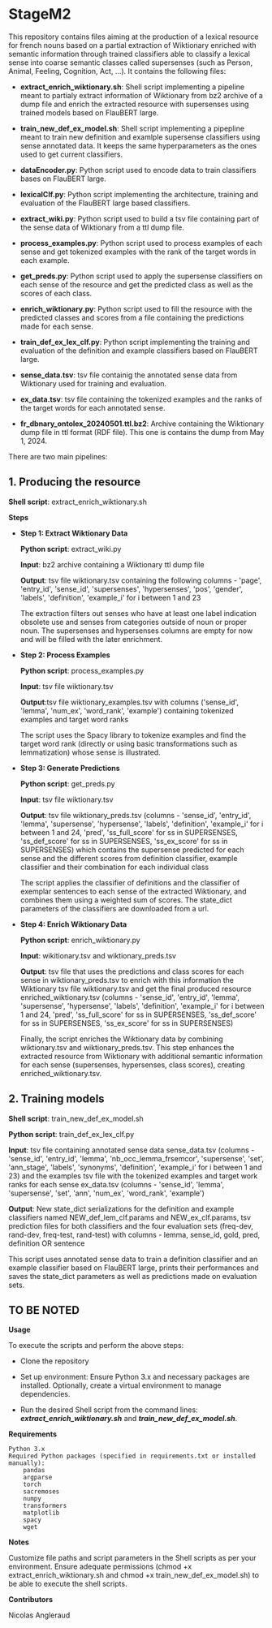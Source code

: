 # StageM2
This repository contains files aiming at the production of a lexical resource for french nouns based on a partial extraction of Wiktionary enriched with semantic information through trained classifiers able to classify a lexical sense into coarse semantic classes called supersenses (such as Person, Animal, Feeling, Cognition, Act, ...). It contains the following files:

- **extract_enrich_wiktionary.sh**: Shell script implementing a pipeline meant to partialy extract information of Wiktionary from bz2 archive of a dump file and enrich the extracted resource with supersenses using trained models based on FlauBERT large.

- **train_new_def_ex_model.sh**: Shell script implementing a pipepline meant to train new definition and examlple supersense classifiers using sense annotated data. It keeps the same hyperparameters as the ones used to get current classifiers.

- **dataEncoder.py**: Python script used to encode data to train classifiers bases on FlauBERT large.

- **lexicalClf.py**: Python script implementing the architecture, training and evaluation of the FlauBERT large based classifiers.

- **extract_wiki.py**: Python script used to build a tsv file containing part of the sense data of Wiktionary from a ttl dump file.

- **process_examples.py**: Python script used to process examples of each sense and get tokenized examples with the rank of the target words in each example.

- **get_preds.py**: Python script used to apply the supersense classifiers on each sense of the resource and get the predicted class as well as the scores of each class.

- **enrich_wiktionary.py**: Python script used to fill the resource with the predicted classes and scores from a file containing the predictions made for each sense.

- **train_def_ex_lex_clf.py**: Python script implementing the training and evaluation of the definition and example classifiers based on FlauBERT large.

- **sense_data.tsv**: tsv file containig the annotated sense data from Wiktionary used for training and evaluation.

- **ex_data.tsv**: tsv file containing the tokenized examples and the ranks of the target words for each annotated sense.

- **fr_dbnary_ontolex_20240501.ttl.bz2**: Archive containing the Wiktionary dump file in ttl format (RDF file). This one is contains the dump from May 1, 2024.



There are two main pipelines:

## 1. Producing the resource

**Shell script**: extract_enrich_wiktionary.sh

**Steps**

- **Step 1: Extract Wiktionary Data**
	
	**Python script**: extract_wiki.py 
	
	**Input**: bz2 archive containing a Wiktionary ttl dump file
	
	**Output**: tsv file wiktionary.tsv containing the following columns - 'page', 'entry_id', 'sense_id', 'supersenses', 'hypersenses', 'pos', 'gender', 'labels', 'definition', 'example_i' for i between 1 and 23
	
	
	The extraction filters out senses who have at least one label indication obsolete use and senses from categories outside of noun or proper noun. The supersenses and hypersenses columns are empty for now and will be filled with the later enrichment.
     
- **Step 2: Process Examples**
	
	**Python script**: process_examples.py
	
	**Input**: tsv file wiktionary.tsv
	
	**Output**:tsv file wiktionary_examples.tsv with columns ('sense_id', 'lemma', 'num_ex', 'word_rank', 'example') containing tokenized examples and target word ranks
	
	
	The script uses the Spacy library to tokenize examples and find the target word rank (directly or using basic transformations such as lemmatization) whose sense is illustrated.
    
- **Step 3: Generate Predictions**
	
	**Python script**: get_preds.py
	
	**Input**: tsv file wiktionary.tsv
	
	**Output**: tsv file wiktionary_preds.tsv (columns - 'sense_id', 'entry_id', 'lemma', 'supersense', 'hypersense', 'labels', 'definition', 'example_i' for i between 1 and 24, 'pred', 'ss_full_score' for ss in SUPERSENSES, 'ss_def_score' for ss in SUPERSENSES, 'ss_ex_score' for ss in SUPERSENSES) which contains the supersense predicted for each sense and the different scores from definition classifier, example classifier and their combination for each individual class
	
	
	The script applies the classifier of definitions and the classifier of exemplar sentences to each sense of the extracted Wiktionary, and combines them using a weighted sum of scores. The state_dict parameters of the classifiers are downloaded from a url.
    
- **Step 4: Enrich Wiktionary Data**
	
	**Python script**: enrich_wiktionary.py
	
	**Input**: wikitionary.tsv and wiktionary_preds.tsv
	
	**Output**: tsv file that uses the predictions and class scores for each sense in wiktionary_preds.tsv to enrich with this information the Wiktionary tsv file wiktionary.tsv and get the final produced resource enriched_wiktionary.tsv (columns - 'sense_id', 'entry_id', 'lemma', 'supersense', 'hypersense', 'labels', 'definition', 'example_i' for i between 1 and 24, 'pred', 'ss_full_score' for ss in SUPERSENSES, 'ss_def_score' for ss in SUPERSENSES, 'ss_ex_score' for ss in SUPERSENSES)
	
	
	Finally, the script enriches the Wiktionary data by combining wiktionary.tsv and wiktionary_preds.tsv. This step enhances the extracted resource from Wiktionary with additional semantic information for each sense (supersenses, hypersenses, class scores), creating enriched_wiktionary.tsv.
	

## 2. Training models

**Shell script**: train_new_def_ex_model.sh

**Python script**: train_def_ex_lex_clf.py

**Input**: tsv file containing annotated sense data sense_data.tsv (columns - 'sense_id', 'entry_id', 'lemma', 'nb_occ_lemma_frsemcor', 'supersense', 'set', 'ann_stage', 'labels', 'synonyms', 'definition', 'example_i' for i between 1 and 23) and the examples tsv file with the tokenized examples and target work ranks for each sense ex_data.tsv (columns - 'sense_id', 'lemma', 'supersense', 'set', 'ann', 'num_ex', 'word_rank', 'example')

**Output**: New state_dict serializations for the definition and example classifiers named NEW_def_lem_clf.params and NEW_ex_clf.params, tsv prediction files for both classifiers and the four evaluation sets (freq-dev, rand-dev, freq-test, rand-test) with columns - lemma, sense_id, gold, pred, definition OR sentence


This script uses annotated sense data to train a definition classifier and an example classifier based on FlauBERT large, prints their performances and saves the state_dict parameters as well as predictions made on evaluation sets.


## TO BE NOTED

**Usage**

To execute the scripts and perform the above steps:

- Clone the repository

- Set up environment: Ensure Python 3.x and necessary packages are installed. Optionally, create a virtual environment to manage dependencies.

- Run the desired Shell script from the command lines: ***extract_enrich_wiktionary.sh*** and ***train_new_def_ex_model.sh***.

**Requirements**

    Python 3.x
    Required Python packages (specified in requirements.txt or installed manually):
        pandas
        argparse
        torch
        sacremoses
        numpy
        transformers
        matplotlib
        spacy
        wget

**Notes**

Customize file paths and script parameters in the Shell scripts as per your environment. Ensure adequate permissions (chmod +x extract_enrich_wiktionary.sh and chmod +x train_new_def_ex_model.sh) to be able to execute the shell scripts.

**Contributors**

Nicolas Angleraud
